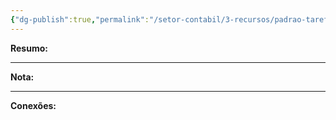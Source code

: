 ```yaml
---
{"dg-publish":true,"permalink":"/setor-contabil/3-recursos/padrao-tarefas/registrar-taxas-cartao-de-credito/","dgPassFrontmatter":true,"created":"2025-07-01T11:50:07.643-03:00","updated":"2025-06-05T23:30:41.818-03:00"}
---
```


**Resumo:** 


---

**Nota:**

---

**Conexões:**